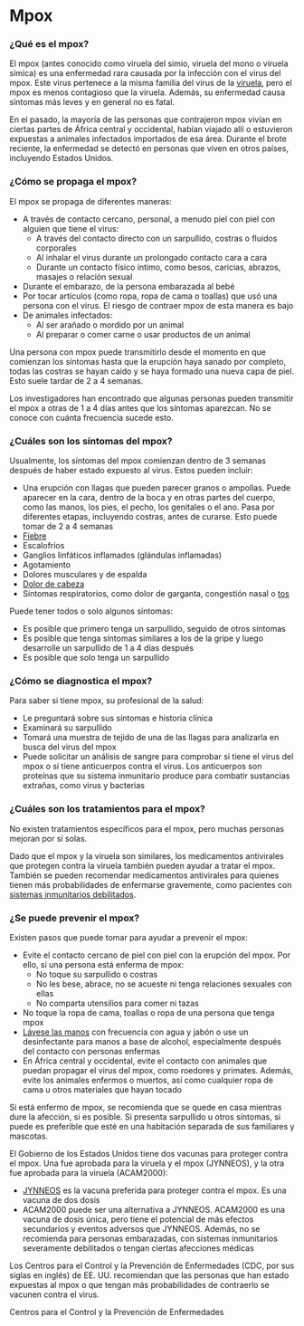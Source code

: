 Mpox
====


### ¿Qué es el mpox?


El mpox (antes conocido como viruela del simio, viruela del mono o viruela símica) es una enfermedad rara causada por la infección con el virus del mpox. Este virus pertenece a la misma familia del virus de la [viruela](https://medlineplus.gov/spanish/smallpox.html), pero el mpox es menos contagioso que la viruela. Además, su enfermedad causa síntomas más leves y en general no es fatal.


En el pasado, la mayoría de las personas que contrajeron mpox vivían en ciertas partes de África central y occidental, habían viajado allí o estuvieron expuestas a animales infectados importados de esa área. Durante el brote reciente, la enfermedad se detectó en personas que viven en otros países, incluyendo Estados Unidos.


### ¿Cómo se propaga el mpox?


El mpox se propaga de diferentes maneras:


* A través de contacto cercano, personal, a menudo piel con piel con alguien que tiene el virus:
	+ A través del contacto directo con un sarpullido, costras o fluidos corporales
	+ Al inhalar el virus durante un prolongado contacto cara a cara
	+ Durante un contacto físico íntimo, como besos, caricias, abrazos, masajes o relación sexual
* Durante el embarazo, de la persona embarazada al bebé
* Por tocar artículos (como ropa, ropa de cama o toallas) que usó una persona con el virus. El riesgo de contraer mpox de esta manera es bajo
* De animales infectados:
	+ Al ser arañado o mordido por un animal
	+ Al preparar o comer carne o usar productos de un animal


Una persona con mpox puede transmitirlo desde el momento en que comienzan los síntomas hasta que la erupción haya sanado por completo, todas las costras se hayan caído y se haya formado una nueva capa de piel. Esto suele tardar de 2 a 4 semanas.


Los investigadores han encontrado que algunas personas pueden transmitir el mpox a otras de 1 a 4 días antes que los síntomas aparezcan. No se conoce con cuánta frecuencia sucede esto.


### ¿Cuáles son los síntomas del mpox?


Usualmente, los síntomas del mpox comienzan dentro de 3 semanas después de haber estado expuesto al virus. Estos pueden incluir:


* Una erupción con llagas que pueden parecer granos o ampollas. Puede aparecer en la cara, dentro de la boca y en otras partes del cuerpo, como las manos, los pies, el pecho, los genitales o el ano. Pasa por diferentes etapas, incluyendo costras, antes de curarse. Esto puede tomar de 2 a 4 semanas
* [Fiebre](https://medlineplus.gov/spanish/fever.html)
* Escalofríos
* Ganglios linfáticos inflamados (glándulas inflamadas)
* Agotamiento
* Dolores musculares y de espalda
* [Dolor de cabeza](https://medlineplus.gov/spanish/headache.html)
* Síntomas respiratorios, como dolor de garganta, congestión nasal o [tos](https://medlineplus.gov/spanish/cough.html)


Puede tener todos o solo algunos síntomas:


* Es posible que primero tenga un sarpullido, seguido de otros síntomas
* Es posible que tenga síntomas similares a los de la gripe y luego desarrolle un sarpullido de 1 a 4 días después
* Es posible que solo tenga un sarpullido


### ¿Cómo se diagnostica el mpox?


Para saber si tiene mpox, su profesional de la salud:


* Le preguntará sobre sus síntomas e historia clínica
* Examinará su sarpullido
* Tomará una muestra de tejido de una de las llagas para analizarla en busca del virus del mpox
* Puede solicitar un análisis de sangre para comprobar si tiene el virus del mpox o si tiene anticuerpos contra el virus. Los anticuerpos son proteínas que su sistema inmunitario produce para combatir sustancias extrañas, como virus y bacterias


### ¿Cuáles son los tratamientos para el mpox?


No existen tratamientos específicos para el mpox, pero muchas personas mejoran por sí solas.


Dado que el mpox y la viruela son similares, los medicamentos antivirales que protegen contra la viruela también pueden ayudar a tratar el mpox. También se pueden recomendar medicamentos antivirales para quienes tienen más probabilidades de enfermarse gravemente, como pacientes con [sistemas inmunitarios debilitados](https://medlineplus.gov/spanish/immunesystemanddisorders.html).


### ¿Se puede prevenir el mpox?


Existen pasos que puede tomar para ayudar a prevenir el mpox:


* Evite el contacto cercano de piel con piel con la erupción del mpox. Por ello, si una persona está enferma de mpox:
	+ No toque su sarpullido o costras
	+ No les bese, abrace, no se acueste ni tenga relaciones sexuales con ellas
	+ No comparta utensilios para comer ni tazas
* No toque la ropa de cama, toallas o ropa de una persona que tenga mpox
* [Lávese las manos](https://medlineplus.gov/spanish/germsandhygiene.html) con frecuencia con agua y jabón o use un desinfectante para manos a base de alcohol, especialmente después del contacto con personas enfermas
* En África central y occidental, evite el contacto con animales que puedan propagar el virus del mpox, como roedores y primates. Además, evite los animales enfermos o muertos, así como cualquier ropa de cama u otros materiales que hayan tocado


Si está enfermo de mpox, se recomienda que se quede en casa mientras dure la afección, si es posible. Si presenta sarpullido u otros síntomas, si puede es preferible que esté en una habitación separada de sus familiares y mascotas.


El Gobierno de los Estados Unidos tiene dos vacunas para proteger contra el mpox. Una fue aprobada para la viruela y el mpox (JYNNEOS), y la otra fue aprobada para la viruela (ACAM2000):


* [JYNNEOS](https://medlineplus.gov/spanish/druginfo/meds/a622052-es.html) es la vacuna preferida para proteger contra el mpox. Es una vacuna de dos dosis
* ACAM2000 puede ser una alternativa a JYNNEOS. ACAM2000 es una vacuna de dosis única, pero tiene el potencial de más efectos secundarios y eventos adversos que JYNNEOS. Además, no se recomienda para personas embarazadas, con sistemas inmunitarios severamente debilitados o tengan ciertas afecciones médicas


Los Centros para el Control y la Prevención de Enfermedades (CDC, por sus siglas en inglés) de EE. UU. recomiendan que las personas que han estado expuestas al mpox o que tengan más probabilidades de contraerlo se vacunen contra el virus.


Centros para el Control y la Prevención de Enfermedades

